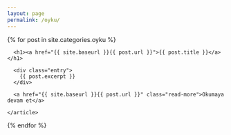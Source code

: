 ```yaml
---
layout: page
permalink: /oyku/
---
```


<div class="oykus">
  {% for post in site.categories.oyku %}
    <article class="post">

      <h1><a href="{{ site.baseurl }}{{ post.url }}">{{ post.title }}</a></h1>

      <div class="entry">
        {{ post.excerpt }}
      </div>

      <a href="{{ site.baseurl }}{{ post.url }}" class="read-more">Okumaya devam et</a>

    </article>
  {% endfor %}
</div>
